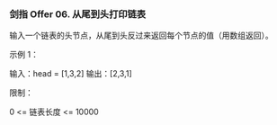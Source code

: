 ### 剑指 Offer 06. 从尾到头打印链表
输入一个链表的头节点，从尾到头反过来返回每个节点的值（用数组返回）。



示例 1：

输入：head = [1,3,2]
输出：[2,3,1]


限制：

0 <= 链表长度 <= 10000
